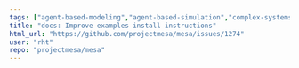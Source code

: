 ```yaml
---
tags: ["agent-based-modeling","agent-based-simulation","complex-systems","complexity-analysis","gis","help-wanted","mesa","modeling-agents","simulation","simulation-environment","simulation-framework","spatial-models"]
title: "docs: Improve examples install instructions"
html_url: "https://github.com/projectmesa/mesa/issues/1274"
user: "rht"
repo: "projectmesa/mesa"
---
```


